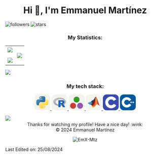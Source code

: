 <h1 align="center">Hi 👋, I'm Emmanuel Martínez </h1>

![followers](https://img.shields.io/github/followers/EmX-Mtz?style=social)
![stars](https://img.shields.io/github/stars/EmX-Mtz?style=social)

<h3 align="center">My Statistics:</h3>
<p align="center">
<table align="center">
<tr border="none">
<td width="50%" align="center">
  
  <img  align="center" src="https://github-readme-stats.vercel.app/api?username=EmX-Mtz&show_icons=true&theme=dark" />
  <br></br>
  <img  src="https://github-readme-streak-stats.herokuapp.com?user=EmX-Mtz&theme=dark&mode=weekly&hide_current_streak=true" /> 
</td>
<td width="50%" align="center">

  <img  align="center" src="https://github-readme-stats.vercel.app/api/top-langs/?username=EmX-Mtz&layout=compact&theme=dark"/>
  
  </td>
</tr>
</table>

<img src="https://user-images.githubusercontent.com/73097560/115834477-dbab4500-a447-11eb-908a-139a6edaec5c.gif">
<h3 align="center">My tech stack:</h3>
<p align="center"> 
<a href="https://getbootstrap.com" target="_blank" rel="noreferrer"> <img src="https://github.com/tandpfun/skill-icons/blob/main/icons/Python-Light.svg" alt="bootstrap" width="50" height="50"/> </a>
<a href="https://getbootstrap.com" target="_blank" rel="noreferrer"> <img src="https://github.com/tandpfun/skill-icons/blob/main/icons/R-Light.svg" width="50" height="50"/> </a> 
<a href="https://getbootstrap.com" target="_blank" rel="noreferrer"> <img src="https://github.com/tandpfun/skill-icons/blob/main/icons/Julia-Light.svg" width="50" height="50"/> </a>
<a href="https://getbootstrap.com" target="_blank" rel="noreferrer"> <img src="https://github.com/tandpfun/skill-icons/blob/main/icons/Matlab-Light.svg" width="50" height="50"/> </a> 
<a href="https://getbootstrap.com" target="_blank" rel="noreferrer"> <img src="https://github.com/tandpfun/skill-icons/blob/main/icons/C.svg" width="50" height="50"/> </a>
<a href="https://getbootstrap.com" target="_blank" rel="noreferrer"> <img src="https://github.com/tandpfun/skill-icons/blob/main/icons/CPP.svg" width="50" height="50"/> </a> 
</p>
<img src="https://user-images.githubusercontent.com/73097560/115834477-dbab4500-a447-11eb-908a-139a6edaec5c.gif">

<div align="center">
  Thanks for watching my profile! Have a nice day! :wink: <br/> 
  &copy; 2024 Emmanuel Martínez <br/> </p>
  <p align="center"> <img src="https://komarev.com/ghpvc/?username=EmX-Mtz&label=Profile%20views&color=0e75b6&style=flat" alt="EmX-Mtz" /> </p>
</div>

Last Edited on: 25/08/2024
